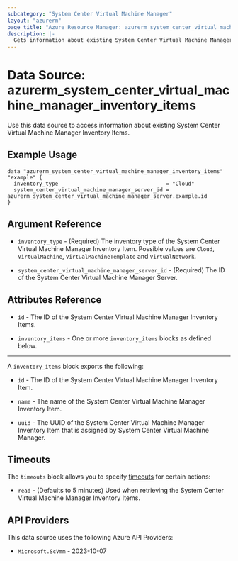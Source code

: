 ```yaml
---
subcategory: "System Center Virtual Machine Manager"
layout: "azurerm"
page_title: "Azure Resource Manager: azurerm_system_center_virtual_machine_manager_inventory_items"
description: |-
  Gets information about existing System Center Virtual Machine Manager Inventory Items.
---
```


# Data Source: azurerm_system_center_virtual_machine_manager_inventory_items

Use this data source to access information about existing System Center Virtual Machine Manager Inventory Items.

## Example Usage

```hcl
data "azurerm_system_center_virtual_machine_manager_inventory_items" "example" {
  inventory_type                                  = "Cloud"
  system_center_virtual_machine_manager_server_id = azurerm_system_center_virtual_machine_manager_server.example.id
}
```

## Argument Reference

* `inventory_type` - (Required) The inventory type of the System Center Virtual Machine Manager Inventory Item. Possible values are `Cloud`, `VirtualMachine`, `VirtualMachineTemplate` and `VirtualNetwork`.

* `system_center_virtual_machine_manager_server_id` - (Required) The ID of the System Center Virtual Machine Manager Server.

## Attributes Reference

* `id` - The ID of the System Center Virtual Machine Manager Inventory Items.

* `inventory_items` - One or more `inventory_items` blocks as defined below.

---

A `inventory_items` block exports the following:

* `id` - The ID of the System Center Virtual Machine Manager Inventory Item.

* `name` - The name of the System Center Virtual Machine Manager Inventory Item.

* `uuid` - The UUID of the System Center Virtual Machine Manager Inventory Item that is assigned by System Center Virtual Machine Manager.

## Timeouts

The `timeouts` block allows you to specify [timeouts](https://www.terraform.io/language/resources/syntax#operation-timeouts) for certain actions:

* `read` - (Defaults to 5 minutes) Used when retrieving the System Center Virtual Machine Manager Inventory Items.

## API Providers
<!-- This section is generated, changes will be overwritten -->
This data source uses the following Azure API Providers:

* `Microsoft.ScVmm` - 2023-10-07
